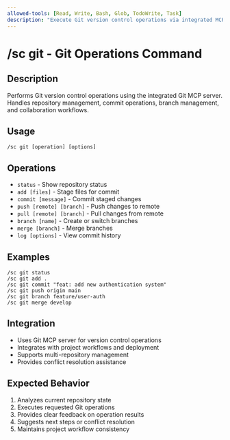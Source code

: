 ```yaml
---
allowed-tools: [Read, Write, Bash, Glob, TodoWrite, Task]
description: "Execute Git version control operations via integrated MCP server"
---
```


# /sc git - Git Operations Command

## Description
Performs Git version control operations using the integrated Git MCP server. Handles repository management, commit operations, branch management, and collaboration workflows.

## Usage
```
/sc git [operation] [options]
```

## Operations
- `status` - Show repository status
- `add [files]` - Stage files for commit
- `commit [message]` - Commit staged changes
- `push [remote] [branch]` - Push changes to remote
- `pull [remote] [branch]` - Pull changes from remote
- `branch [name]` - Create or switch branches
- `merge [branch]` - Merge branches
- `log [options]` - View commit history

## Examples
```
/sc git status
/sc git add .
/sc git commit "feat: add new authentication system"
/sc git push origin main
/sc git branch feature/user-auth
/sc git merge develop
```

## Integration
- Uses Git MCP server for version control operations
- Integrates with project workflows and deployment
- Supports multi-repository management
- Provides conflict resolution assistance

## Expected Behavior
1. Analyzes current repository state
2. Executes requested Git operations
3. Provides clear feedback on operation results
4. Suggests next steps or conflict resolution
5. Maintains project workflow consistency
